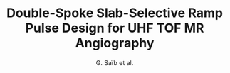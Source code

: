---
cat: ciel
subcat: neurophysics
bestof: false
author: G. Saïb et al.
title: Double-Spoke Slab-Selective Ramp Pulse Design for UHF TOF MR Angiography
year: 2017
type: inproceedings
---